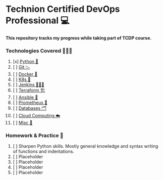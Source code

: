 # Technion Certified DevOps Professional 💻

#### This repository tracks my progress while taking part of TCDP course.

### Technologies Covered 👨🏽‍💻
1. [x] [Python 🐍](https://github.com/assafdori/TCDP/blob/main/Python/python-cheatsheet.md)
2. [ ] [Git 📉](link)
3. [ ] [Docker 🐋](link)
4. [ ] [K8s 🎡](link)
5. [ ] [Jenkins 👨🏽‍🍳](link)
6. [ ] [Terraform 🏗️](link)
7. [ ] [Ansible 💾](link)
8. [ ] [Prometheus 📜](link)
9. [ ] [Databases 🗂️](link)
10. [ ] [Cloud Computing ☁️](link)
11. [ ] [Misc 🧰](link)

### Homework & Practice 📝
1. [ ] Sharpen Python skills. Mostly general knowledge and syntax writing of functions and indentations.
2. [ ] Placeholder
3. [ ] Placeholder
4. [ ] Placeholder
5. [ ] Placeholder